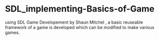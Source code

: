 # SDL_implementing-Basics-of-Game
using SDL Game Developement by Shaun Mitchel , a basic reuseable framework of a game is developed which can be modified to make various games.
